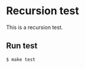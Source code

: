 Recursion test
==========================

This is a recursion test. 

Run test
--------

~~~shell
$ make test
~~~
